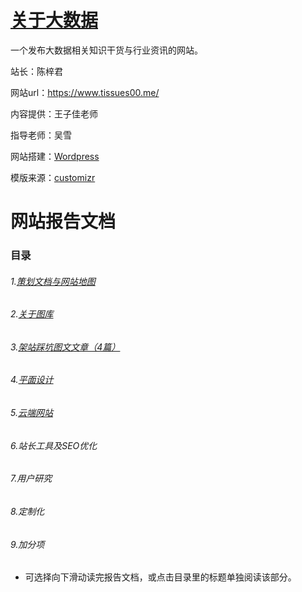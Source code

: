 # [关于大数据](https://www.tissues00.me/)

一个发布大数据相关知识干货与行业资讯的网站。

站长：陈梓君

网站url：https://www.tissues00.me/

内容提供：王子佳老师

指导老师：吴雪

网站搭建：[Wordpress](hhttps://codex.wordpress.org/zh-cn:Main_Page)

模版来源：[customizr](https://presscustomizr.com/customizr/)

# 网站报告文档

### 目录
###### 1.[策划文档与网站地图](https://github.com/tissues00/tissues00.me/blob/master/%E7%AD%96%E5%88%92%E6%96%87%E6%A1%A3%E4%B8%8E%E7%BD%91%E7%AB%99%E5%9C%B0%E5%9B%BE.md)
###### 2.[关于图库](https://github.com/tissues00/tissues00.me/blob/master/%E5%85%B3%E4%BA%8E%E5%9B%BE%E5%BA%93.md)
###### 3.[架站踩坑图文文章（4篇）](https://github.com/tissues00/tissues00.me/blob/master/%E6%9E%B6%E7%AB%99%E8%B8%A9%E5%9D%91%E5%9B%BE%E6%96%87%E6%96%87%E7%AB%A0%EF%BC%884%E7%AF%87%EF%BC%89.md)
###### 4.[平面设计](https://github.com/tissues00/tissues00.me/blob/master/%E5%B9%B3%E9%9D%A2%E8%AE%BE%E8%AE%A1.md)
###### 5.[云端网站](https://github.com/tissues00/tissues00.me/blob/master/%E4%BA%91%E7%AB%AF%E7%BD%91%E7%AB%99.md)
###### 6.站长工具及SEO优化
###### 7.用户研究
###### 8.定制化
###### 9.加分项

- 可选择向下滑动读完报告文档，或点击目录里的标题单独阅读该部分。
